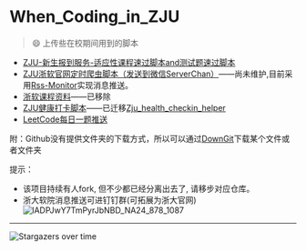 # When_Coding_in_ZJU
> :smile: 上传些在校期间用到的脚本 

- [ZJU-新生报到服务-适应性课程速过脚本and测试题速过脚本](./guide_classes_and_tests)
- [ZJU浙软官网定时爬虫脚本（发送到微信ServerChan）](./soft_web_scrapy)——尚未维护,目前采用[Rss-Monitor](https://github.com/Freedomisgood/Zju_health_checkin_helper)实现消息推送。
- [浙软课程资料](./Course_Materials)——已移除
- [ZJU健康打卡脚本](./Health_Checkin)——已迁移[Zju_health_checkin_helper](https://github.com/Freedomisgood/Zju_health_checkin_helper)
- [LeetCode每日一题推送](./LeetCoding)

附：Github没有提供文件夹的下载方式，所以可以通过[DownGit](https://zhoudaxiaa.gitee.io/downgit/#/home)下载某个文件或者文件夹

提示：
- 该项目持续有人fork, 但不少都已经分离出去了, 请移步对应仓库。
- 浙大软院消息推送可进钉钉群(可拓展为浙大官网)
![lADPJwY7TmPyrJbNBD_NA24_878_1087](https://user-images.githubusercontent.com/31088082/178141317-3a0f7a8b-658f-42a7-8d02-2f73d8a360b8.jpg)

---

![Stargazers over time](https://starchart.cc/Freedomisgood/When_Coding_in_ZJU.svg)
